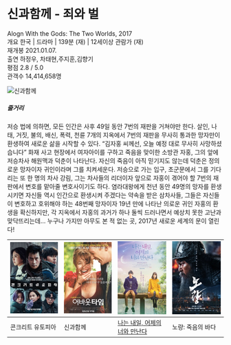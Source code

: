 # 신과함께 - 죄와 벌
Alogn With the Gods: The Two Worlds, 2017  
개요    한국 | 드라마 | 139분 (재) | 12세이상 관람가 (재)  
재개봉  2021.01.07.  
출연    하정우, 차태현,주지훈,김향기  
평점    2.8 / 5.0  
관객수  14,414,658명  

![신과함께](https://t1.daumcdn.net/cfile/tistory/9924D9385A3E44DA0A)
  
##### 줄거리  
저승 법에 의하면, 모든 인간은 사후 49일 동안 7번의 재판을 거쳐야만 한다. 살인, 나태, 거짓, 불의, 배신, 폭력, 천륜 7개의 지옥에서 7번의 재판을 무사히 통과한 망자만이 환생하여 새로운 삶을 시작할 수 있다. “김자홍 씨께선, 오늘 예정 대로 무사히 사망하셨습니다” 화재 사고 현장에서 여자아이를 구하고 죽음을 맞이한 소방관 자홍, 그의 앞에 저승차사 해원맥과 덕춘이 나타난다. 자신의 죽음이 아직 믿기지도 않는데 덕춘은 정의로운 망자이자 귀인이라며 그를 치켜세운다. 저승으로 가는 입구, 초군문에서 그를 기다리는 또 한 명의 차사 강림, 그는 차사들의 리더이자 앞으로 자홍이 겪어야 할 7번의 재판에서 변호를 맡아줄 변호사이기도 하다. 염라대왕에게 천년 동안 49명의 망자를 환생시키면 자신들 역시 인간으로 환생시켜 주겠다는 약속을 받은 삼차사들, 그들은 자신들이 변호하고 호위해야 하는 48번째 망자이자 19년 만에 나타난 의로운 귀인 자홍의 환생을 확신하지만, 각 지옥에서 자홍의 과거가 하나 둘씩 드러나면서 예상치 못한 고난과 맞닥뜨리는데… 누구나 가지만 아무도 본 적 없는 곳, 2017년 새로운 세계의 문이 열린다!
  

|![콘크리트 유토피아](../src/콘크리트.jpg)|![어바웃타임](../src/어바웃.jpg)|![나는 내일, 어제의 너와 만난다](../src/ljh_picture.jpg)|![노량: 죽음의 바다](../src/노량.jpg)|  
|---|---|---|---|
|콘크리트 유토피아|신과함께|[나는 내일, 어제의 너와 만난다](ljh.md)|노량: 죽음의 바다|
